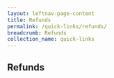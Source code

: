 ```yaml
---
layout: leftnav-page-content
title: Refunds
permalink: /quick-links/refunds/
breadcrumb: Refunds
collection_name: quick-links
---
```

## Refunds
